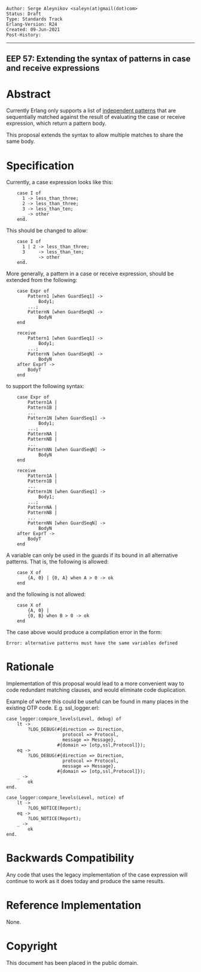     Author: Serge Aleynikov <saleyn(at)gmail(dot)com>
    Status: Draft
    Type: Standards Track
    Erlang-Version: R24
    Created: 09-Jun-2021
    Post-History:
****
EEP 57: Extending the syntax of patterns in case and receive expressions
----



Abstract
========

Currently Erlang only supports a list of [independent
patterns](https://erlang.org/doc/reference_manual/expressions.html#case)
that are sequentially matched against the result of evaluating the case
or receive expression, which return a pattern body.

This proposal extends the syntax to allow multiple matches to
share the same body.



Specification
=============

Currently, a case expression looks like this:
```
    case I of
      1 -> less_than_three;
      2 -> less_than_three;
      3 -> less_than_ten;
      _ -> other
    end.
```
This should be changed to allow:
```
    case I of
      1 | 2 -> less_than_three;
      3     -> less_than_ten;
      _     -> other
    end.
```
More generally, a pattern in a case or receive expression, should be
extended from the following:
```
    case Expr of
        Pattern1 [when GuardSeq1] ->
            Body1;
        ...;
        PatternN [when GuardSeqN] ->
            BodyN
    end

    receive
        Pattern1 [when GuardSeq1] ->
            Body1;
        ...;
        PatternN [when GuardSeqN] ->
            BodyN
    after ExprT ->
        BodyT
    end

```
to support the following syntax:
```
    case Expr of
        Pattern1A |
        Pattern1B |
        ...
        Pattern1N [when GuardSeq1] ->
            Body1;
        ...;
        PatternNA |
        PatternNB |
        ...
        PatternNN [when GuardSeqN] ->
            BodyN
    end

    receive
        Pattern1A |
        Pattern1B |
        ...
        Pattern1N [when GuardSeq1] ->
            Body1;
        ...;
        PatternNA |
        PatternNB |
        ...
        PatternNN [when GuardSeqN] ->
            BodyN
    after ExprT ->
        BodyT
    end

```

A variable can only be used in the guards if its bound in all alternative
patterns. That is, the following is allowed:
```
    case X of
        {A, 0} | {0, A} when A > 0 -> ok
    end
```
and the following is not allowed:
```
    case X of
        {A, 0} |
        {0, B} when B > 0 -> ok
    end
```
The case above would produce a compilation error in the form:
```
Error: alternative patterns must have the same variables defined
```

Rationale
=========

Implementation of this proposal would lead to a more
convenient way to code redundant matching clauses, and
would eliminate code duplication.

Example of where this could be useful can be found in
many places in the existing OTP code. E.g. ssl_logger.erl:

    case logger:compare_levels(Level, debug) of
        lt ->
            ?LOG_DEBUG(#{direction => Direction,
                         protocol => Protocol,
                         message => Message},
                       #{domain => [otp,ssl,Protocol]});
        eq ->
            ?LOG_DEBUG(#{direction => Direction,
                         protocol => Protocol,
                         message => Message},
                       #{domain => [otp,ssl,Protocol]});
        _ ->
            ok
    end.

    case logger:compare_levels(Level, notice) of
        lt ->
            ?LOG_NOTICE(Report);
        eq ->
            ?LOG_NOTICE(Report);
        _ ->
            ok
    end.



Backwards Compatibility
=======================

Any code that uses the legacy implementation of the case
expression will continue to work as it does today and produce
the same results.



Reference Implementation
========================

None.



Copyright
=========

This document has been placed in the public domain.



[EmacsVar]: <> "Local Variables:"
[EmacsVar]: <> "mode: indented-text"
[EmacsVar]: <> "indent-tabs-mode: nil"
[EmacsVar]: <> "sentence-end-double-space: t"
[EmacsVar]: <> "fill-column: 70"
[EmacsVar]: <> "coding: utf-8"
[EmacsVar]: <> "End:"
